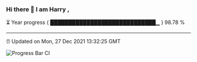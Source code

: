 ### Hi there 👋 I am Harry , 

⏳ Year progress { █████████████████████████████▁ } 98.78 %

---

⏰ Updated on Mon, 27 Dec 2021 13:32:25 GMT

![Progress Bar CI](https://github.com/duykhang68/duykhang68/workflows/Progress%20Bar%20CI/badge.svg)
